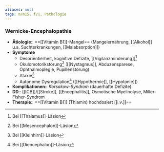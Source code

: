 ```yaml
---
aliases: null
tags: m/m15, f/🧠, Pathologie
---
```

### Wernicke-Encephalopathie
- **Ätiologie**:: ==[[Vitamin B1]]-Mangel== (Mangelernährung, [[Alkohol]] u.a. Suchterkrankungen, [[Malabsorption]])
- **Symptome**
	- Desorientierheit, kognitive Defizite, [[Vigilanzminderung]][^1]
	- Okulomotorikstörung[^2] ([[Nystagmus]], Abduzensparese, Ophthalmoplegie, Pupillenstörung)
	- Ataxie[^3]
	- Autonome Dysregulation[^4] ([[Hypothermie]], [[Hypotonie]])
- **Komplikationen**:: *Korsakow-Syndrom* (dauerhafte Defizite)
- **DD**:: [[ICB]]/[[Stroke]], [[Encephalitis]], Osmotische Myelinolyse, Miller-Fisher-Syndrom
- **Therapie**:: ==[[Vitamin B1]] (Thiamin) hochdosiert [[i.v.]]==


[^1]: Bei [[Thalamus]]-Läsion
[^2]: Bei [[Mesencephalon]]-Läsion
[^3]: Bei [[Kleinhirn]]-Läsion
[^4]: Bei [[Diencephalon]]-Läsion